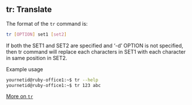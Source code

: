 ## tr: Translate

The format of the `tr` command is:

```bash
tr [OPTION] set1 [set2]
```
If both the SET1 and SET2 are specified and ‘-d’ OPTION is not specified, then tr command will replace each characters in SET1 with each character in same position in SET2.

Example usage

```bash
yournetid@ruby-office1:~$ tr --help
yournetid@ruby-office1:~$ tr 123 abc
```

[More on `tr`](http://www.thegeekstuff.com/2012/12/linux-tr-command/)
